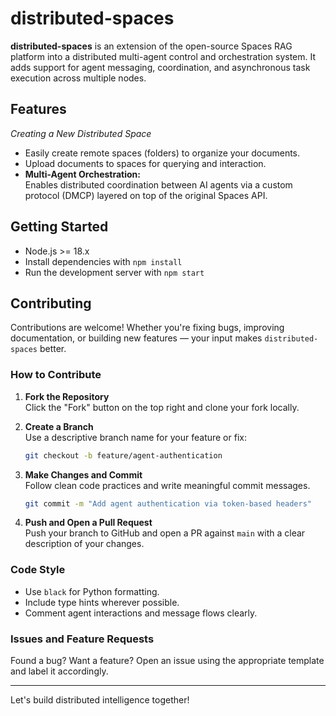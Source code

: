 # distributed-spaces

**distributed-spaces** is an extension of the open-source Spaces RAG platform into a distributed multi-agent control and orchestration system. It adds support for agent messaging, coordination, and asynchronous task execution across multiple nodes.

## Features

*Creating a New Distributed Space*

- Easily create remote spaces (folders) to organize your documents.
- Upload documents to spaces for querying and interaction.
- **Multi-Agent Orchestration:**  
  Enables distributed coordination between AI agents via a custom protocol (DMCP) layered on top of the original Spaces API.

## Getting Started

- Node.js >= 18.x
- Install dependencies with `npm install`
- Run the development server with `npm start`

## Contributing

Contributions are welcome! Whether you're fixing bugs, improving documentation, or building new features — your input makes `distributed-spaces` better.

### How to Contribute

1. **Fork the Repository**  
   Click the "Fork" button on the top right and clone your fork locally.

2. **Create a Branch**  
   Use a descriptive branch name for your feature or fix:
   ```bash
   git checkout -b feature/agent-authentication
   ```

3. **Make Changes and Commit**  
   Follow clean code practices and write meaningful commit messages.
   ```bash
   git commit -m "Add agent authentication via token-based headers"
   ```

4. **Push and Open a Pull Request**  
   Push your branch to GitHub and open a PR against `main` with a clear description of your changes.

### Code Style

- Use `black` for Python formatting.
- Include type hints wherever possible.
- Comment agent interactions and message flows clearly.

### Issues and Feature Requests

Found a bug? Want a feature? Open an issue using the appropriate template and label it accordingly.

---
Let's build distributed intelligence together!